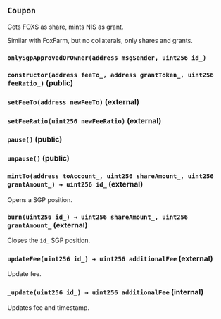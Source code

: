 ## `Coupon`

Gets FOXS as share, mints NIS as grant.

Similar with FoxFarm, but no collaterals, only shares and grants.


### `onlySgpApprovedOrOwner(address msgSender, uint256 id_)`






### `constructor(address feeTo_, address grantToken_, uint256 feeRatio_)` (public)





### `setFeeTo(address newFeeTo)` (external)





### `setFeeRatio(uint256 newFeeRatio)` (external)





### `pause()` (public)





### `unpause()` (public)





### `mintTo(address toAccount_, uint256 shareAmount_, uint256 grantAmount_) → uint256 id_` (external)

Opens a SGP position.



### `burn(uint256 id_) → uint256 shareAmount_, uint256 grantAmount_` (external)

Closes the `id_` SGP position.



### `updateFee(uint256 id_) → uint256 additionalFee` (external)

Update fee.



### `_update(uint256 id_) → uint256 additionalFee` (internal)



Updates fee and timestamp.


